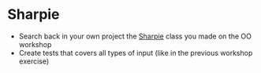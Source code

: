 # Sharpie
- Search back in your own project the [Sharpie](../../oo/sharpie/python.md) class you made on the OO workshop
- Create tests that covers all types of input (like in the previous workshop exercise)